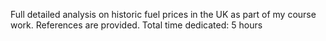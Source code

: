 Full detailed analysis on historic fuel prices in the UK as part of my course work. References are provided. Total time dedicated: 5 hours
